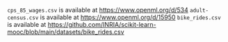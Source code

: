 `cps_85_wages.csv` is available at https://www.openml.org/d/534
`adult-census.csv` is available at https://www.openml.org/d/15950
`bike_rides.csv` is available at https://github.com/INRIA/scikit-learn-mooc/blob/main/datasets/bike_rides.csv